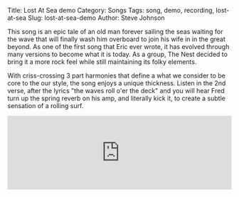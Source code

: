 Title: Lost At Sea demo
Category: Songs
Tags: song, demo, recording, lost-at-sea
Slug: lost-at-sea-demo
Author: Steve Johnson

This song is an epic tale of an old man forever sailing the seas waiting for the wave that will finally wash him overboard to join his wife in in the great beyond. As one of the first song that Eric ever wrote, it has evolved through many versions to become what it is today. As a group, The Nest decided to bring it a more rock feel while still maintaining its folky elements.

With criss-crossing 3 part harmonies that define a what we consider to be core to the our style, the song enjoys a unique thickness. Listen in the 2nd verse, after the lyrics "the waves roll o'er the deck" and you will hear Fred turn up the spring reverb on his amp, and literally kick it, to create a subtle sensation of a rolling surf.

<iframe width="100%" height="166" scrolling="no" frameborder="no" src="https://w.soundcloud.com/player/?url=http%3A%2F%2Fapi.soundcloud.com%2Ftracks%2F93424811"></iframe>

